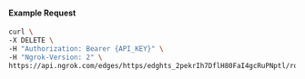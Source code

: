 <!-- Code generated for API Clients. DO NOT EDIT. -->

#### Example Request

```bash
curl \
-X DELETE \
-H "Authorization: Bearer {API_KEY}" \
-H "Ngrok-Version: 2" \
https://api.ngrok.com/edges/https/edghts_2pekrIh7DflH80FaI4gcRuPNptl/routes/edghtsrt_2pekrJFySx0uIBHu3IOO0nQGTIC/oidc
```
